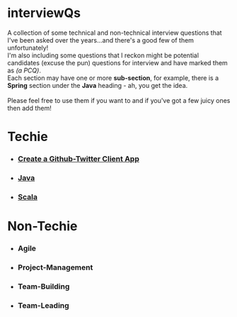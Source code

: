 # interviewQs
A collection of some technical and non-technical interview questions that I've been asked over the years...and there's a good few of them unfortunately!<br>
I'm also including some questions that I reckon might be potential candidates (excuse the pun) questions for interview and have marked them as *(a PCQ)*.<br>
Each section may have one or more **sub-section**, for example, there is a **Spring** section under the **Java** heading - ah, you get the idea.<br><br>
Please feel free to use them if you want to and if you've got a few juicy ones then add them!

# Techie
* ### [Create a Github-Twitter Client App](create-github-twitter-app/README.md)
* ### [Java](java/README.md)
* ### [Scala](scala/README.md)

# Non-Techie
* ### Agile
* ### Project-Management
* ### Team-Building
* ### Team-Leading
